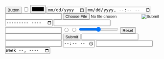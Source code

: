 <!DOCTYPE html>
<html>
<head>
  <title>Input Types</title>
</head>
<body>

  <form>
    <input type="button" value="Button">
    <input type="checkbox">
    <input type="color">
    <input type="date">
    <input type="datetime-local">
    <input type="email">
    <input type="file">
    <input type="hidden" value="hidden"> 
    <input type="image" src="image.png" alt="Submit">
    <input type="month">
    <input type="number">
    <input type="password">
    <input type="radio" name="group">
    <input type="radio" name="group">
    <input type="range">
    <input type="reset">
    <input type="search">
    <input type="submit">
    <input type="tel">
    <input type="text">
    <input type="time">
    <input type="url">
    <input type="week">
  </form>

</body>
</html>
